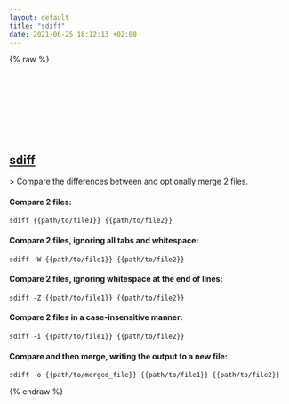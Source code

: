 ```yaml
---
layout: default
title: "sdiff"
date: 2021-06-25 18:12:13 +02:00
---
```

{% raw %}
<h2 id="sdiff">
  <a href="/en/common/sdiff.html">sdiff</a> <a href="#sdiff"><svg class="icon">
    <use href="/assets/images/unicode_sprite.svg#link" />
  </svg></a>
</h2>
> Compare the differences between and optionally merge 2 files.

#### Compare 2 files:
```shell
sdiff {{path/to/file1}} {{path/to/file2}}
```
#### Compare 2 files, ignoring all tabs and whitespace:
```shell
sdiff -W {{path/to/file1}} {{path/to/file2}}
```
#### Compare 2 files, ignoring whitespace at the end of lines:
```shell
sdiff -Z {{path/to/file1}} {{path/to/file2}}
```
#### Compare 2 files in a case-insensitive manner:
```shell
sdiff -i {{path/to/file1}} {{path/to/file2}}
```
#### Compare and then merge, writing the output to a new file:
```shell
sdiff -o {{path/to/merged_file}} {{path/to/file1}} {{path/to/file2}}
```
{% endraw %}